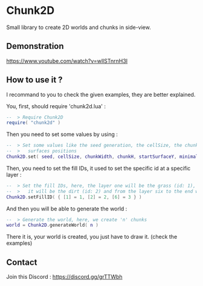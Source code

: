 # Chunk2D
Small library to create 2D worlds and chunks in side-view.

## Demonstration
https://www.youtube.com/watch?v=wIlSTnrnH3I

## How to use it ?
I recommand to you to check the given examples, they are better explained.

You, first, should require 'chunk2d.lua' :
```lua
--  > Require Chunk2D 
require( "chunk2d" )
```
Then you need to set some values by using :
```lua
--  > Set some values like the seed generation, the cellSize, the chunk size (in pixels), and some 
--  >   surfaces positions  
Chunk2D.set( seed, cellSize, chunkWidth, chunkH, startSurfaceY, minimalSurfaceY, maxSurfaceY )
```
Then, you need to set the fill IDs, it used to set the specific id at a specific layer :
```lua
--  > Set the fill IDs, here, the layer one will be the grass (id: 1), from the layer two to six, 
--  >   it will be the dirt (id: 2) and from the layer six to the end will be the stone (id: 3)
Chunk2D.setFillID( { [1] = 1, [2] = 2, [6] = 3 } )
```
And then you will be able to generate the world :
```lua
--  > Generate the world, here, we create 'n' chunks
world = Chunk2D.generateWorld( n )
```

There it is, your world is created, you just have to draw it. (check the examples)

## Contact

Join this Discord : https://discord.gg/grTTWbh
